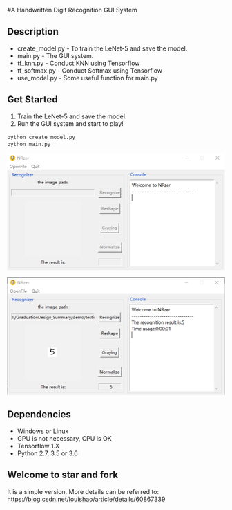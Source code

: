 #A Handwritten Digit Recognition GUI System

## Description

- create_model.py - To train the LeNet-5 and save the model.
- main.py - The GUI system.
- tf_knn.py - Conduct KNN using Tensorflow
- tf_softmax.py - Conduct Softmax using Tensorflow
- use_model.py - Some useful function for main.py

## Get Started

1. Train the LeNet-5 and save the model.
2. Run the GUI system and start to play!

```
python create_model.py
python main.py
```

![](./hand1.png)

![](./hand2.png)

## Dependencies

- Windows or Linux
- GPU is not necessary, CPU is OK
- Tensorflow 1.X
- Python 2.7, 3.5 or 3.6

## Welcome to star and fork

It is a simple version. More details can be referred to: https://blog.csdn.net/louishao/article/details/60867339

